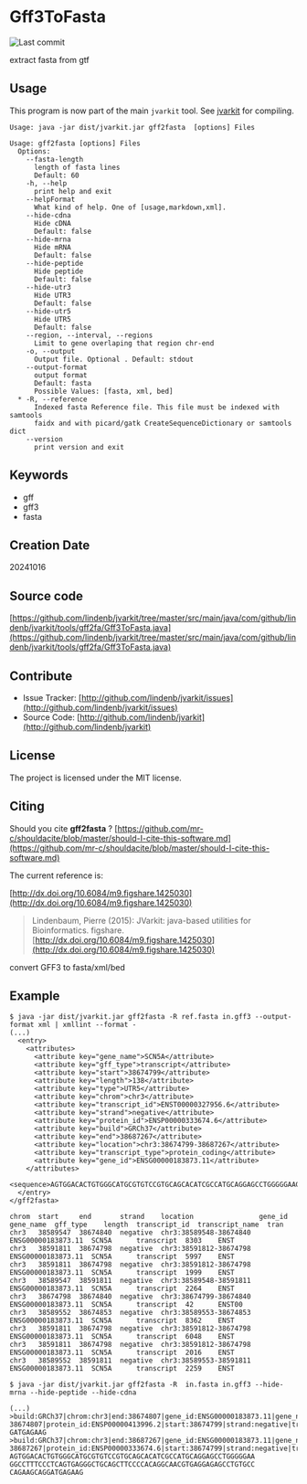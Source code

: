 # Gff3ToFasta

![Last commit](https://img.shields.io/github/last-commit/lindenb/jvarkit.png)

extract fasta from gtf


## Usage


This program is now part of the main `jvarkit` tool. See [jvarkit](JvarkitCentral.md) for compiling.


```
Usage: java -jar dist/jvarkit.jar gff2fasta  [options] Files

Usage: gff2fasta [options] Files
  Options:
    --fasta-length
      length of fasta lines
      Default: 60
    -h, --help
      print help and exit
    --helpFormat
      What kind of help. One of [usage,markdown,xml].
    --hide-cdna
      Hide cDNA
      Default: false
    --hide-mrna
      Hide mRNA
      Default: false
    --hide-peptide
      Hide peptide
      Default: false
    --hide-utr3
      Hide UTR3
      Default: false
    --hide-utr5
      Hide UTR5
      Default: false
    --region, --interval, --regions
      Limit to gene overlaping that region chr-end
    -o, --output
      Output file. Optional . Default: stdout
    --output-format
      output format
      Default: fasta
      Possible Values: [fasta, xml, bed]
  * -R, --reference
      Indexed fasta Reference file. This file must be indexed with samtools 
      faidx and with picard/gatk CreateSequenceDictionary or samtools dict
    --version
      print version and exit

```


## Keywords

 * gff
 * gff3
 * fasta



## Creation Date

20241016

## Source code 

[https://github.com/lindenb/jvarkit/tree/master/src/main/java/com/github/lindenb/jvarkit/tools/gff2fa/Gff3ToFasta.java](https://github.com/lindenb/jvarkit/tree/master/src/main/java/com/github/lindenb/jvarkit/tools/gff2fa/Gff3ToFasta.java)


## Contribute

- Issue Tracker: [http://github.com/lindenb/jvarkit/issues](http://github.com/lindenb/jvarkit/issues)
- Source Code: [http://github.com/lindenb/jvarkit](http://github.com/lindenb/jvarkit)

## License

The project is licensed under the MIT license.

## Citing

Should you cite **gff2fasta** ? [https://github.com/mr-c/shouldacite/blob/master/should-I-cite-this-software.md](https://github.com/mr-c/shouldacite/blob/master/should-I-cite-this-software.md)

The current reference is:

[http://dx.doi.org/10.6084/m9.figshare.1425030](http://dx.doi.org/10.6084/m9.figshare.1425030)

> Lindenbaum, Pierre (2015): JVarkit: java-based utilities for Bioinformatics. figshare.
> [http://dx.doi.org/10.6084/m9.figshare.1425030](http://dx.doi.org/10.6084/m9.figshare.1425030)


convert GFF3 to fasta/xml/bed

## Example
```
$ java -jar dist/jvarkit.jar gff2fasta -R ref.fasta in.gff3 --output-format xml | xmllint --format -
(...)
  <entry>
    <attributes>
      <attribute key="gene_name">SCN5A</attribute>
      <attribute key="gff_type">transcript</attribute>
      <attribute key="start">38674799</attribute>
      <attribute key="length">138</attribute>
      <attribute key="type">UTR5</attribute>
      <attribute key="chrom">chr3</attribute>
      <attribute key="transcript_id">ENST00000327956.6</attribute>
      <attribute key="strand">negative</attribute>
      <attribute key="protein_id">ENSP00000333674.6</attribute>
      <attribute key="build">GRCh37</attribute>
      <attribute key="end">38687267</attribute>
      <attribute key="location">chr3:38674799-38687267</attribute>
      <attribute key="transcript_type">protein_coding</attribute>
      <attribute key="gene_id">ENSG00000183873.11</attribute>
    </attributes>
    <sequence>AGTGGACACTGTGGGCATGCGTGTCCGTGCAGCACATCGCCATGCAGGAGCCTGGGGGAAGGCCTTTCCCTCAGTGAGGGCTGCAGCTTCCCCACAGGCAACGTGAGGAGAGCCTGTGCCCAGAAGCAGGATGAGAAG</sequence>
  </entry>
</gff2fasta>

chrom  start     end       strand    location                gene_id             gene_name  gff_type    length  transcript_id  transcript_name  tran
chr3   38589547  38674840  negative  chr3:38589548-38674840  ENSG00000183873.11  SCN5A      transcript  8303    ENST                            
chr3   38591811  38674798  negative  chr3:38591812-38674798  ENSG00000183873.11  SCN5A      transcript  5997    ENST                            
chr3   38591811  38674798  negative  chr3:38591812-38674798  ENSG00000183873.11  SCN5A      transcript  1999    ENST                            
chr3   38589547  38591811  negative  chr3:38589548-38591811  ENSG00000183873.11  SCN5A      transcript  2264    ENST                            
chr3   38674798  38674840  negative  chr3:38674799-38674840  ENSG00000183873.11  SCN5A      transcript  42      ENST00                          
chr3   38589552  38674853  negative  chr3:38589553-38674853  ENSG00000183873.11  SCN5A      transcript  8362    ENST                            
chr3   38591811  38674798  negative  chr3:38591812-38674798  ENSG00000183873.11  SCN5A      transcript  6048    ENST                            
chr3   38591811  38674798  negative  chr3:38591812-38674798  ENSG00000183873.11  SCN5A      transcript  2016    ENST                            
chr3   38589552  38591811  negative  chr3:38589553-38591811  ENSG00000183873.11  SCN5A      transcript  2259    ENST                            

$ java -jar dist/jvarkit.jar gff2fasta -R  in.fasta in.gff3 --hide-mrna --hide-peptide --hide-cdna

(...)
>build:GRCh37|chrom:chr3|end:38674807|gene_id:ENSG00000183873.11|gene_name:SCN5A|gff_type:transcript|length:9|location:chr3:38674799-38674807|protein_id:ENSP00000413996.2|start:38674799|strand:negative|transcript_id:ENST00000449557.2|transcript_type:protein_coding|type:UTR5
GATGAGAAG
>build:GRCh37|chrom:chr3|end:38687267|gene_id:ENSG00000183873.11|gene_name:SCN5A|gff_type:transcript|length:138|location:chr3:38674799-38687267|protein_id:ENSP00000333674.6|start:38674799|strand:negative|transcript_id:ENST00000327956.6|transcript_type:protein_coding|type:UTR5
AGTGGACACTGTGGGCATGCGTGTCCGTGCAGCACATCGCCATGCAGGAGCCTGGGGGAA
GGCCTTTCCCTCAGTGAGGGCTGCAGCTTCCCCACAGGCAACGTGAGGAGAGCCTGTGCC
CAGAAGCAGGATGAGAAG

```

